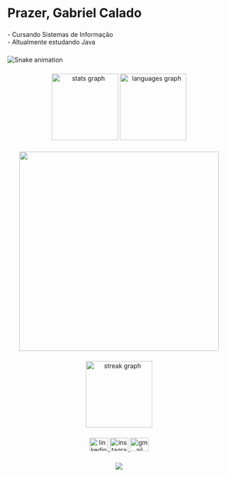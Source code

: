 <h1 align="left">Prazer, Gabriel Calado</h1>

###

<p align="left">- Cursando Sistemas de Informação<br>- Altualmente estudando Java</p>

###

<img src="https://raw.githubusercontent.com/gcalado55/gcalado55/output/snake.svg" alt="Snake animation" />

###

<div align="center">
  <img src="https://github-readme-stats.vercel.app/api?username=gcalado55&hide_title=false&hide_rank=false&show_icons=true&include_all_commits=true&count_private=true&disable_animations=false&theme=vue-dark&locale=en&hide_border=false&order=1&custom_title=My%20Stats" height="150" alt="stats graph"  />
  <img src="https://github-readme-stats.vercel.app/api/top-langs?username=gcalado55&locale=en&hide_title=false&layout=compact&card_width=320&langs_count=5&theme=vue-dark&hide_border=false&order=2&custom_title=Most%20Used%20Languages" height="150" alt="languages graph"  />
</div>

###

<div align="center">
  <img height="450" src="https://i.pinimg.com/originals/52/83/59/5283594dd6b1d0dd4b8a59c723a35024.gif"  />
</div>

###

<div align="center">
  <img src="https://streak-stats.demolab.com?user=gcalado55&locale=en&mode=daily&theme=vue-dark&hide_border=false&border_radius=5&order=3" height="150" alt="streak graph"  />
</div>

###

<div align="center">
  <a href="https://www.linkedin.com/in/gabriel-calado-b17337295/" target="_blank">
    <img src="https://raw.githubusercontent.com/maurodesouza/profile-readme-generator/master/src/assets/icons/social/linkedin/default.svg" width="42" height="30" alt="linkedin logo"  />
  </a>
  <a href="https://www.instagram.com/gabrielcaladocartaxo/" target="_blank">
    <img src="https://raw.githubusercontent.com/maurodesouza/profile-readme-generator/master/src/assets/icons/social/instagram/default.svg" width="42" height="30" alt="instagram logo"  />
  </a>
  <a href="g.calado.cartaxo@gmail.com" target="_blank">
    <img src="https://raw.githubusercontent.com/maurodesouza/profile-readme-generator/master/src/assets/icons/social/gmail/default.svg" width="42" height="30" alt="gmail logo"  />
  </a>
</div>

###

<div align ="center">
  <img src="https://spotify-github-profile.vercel.app/api/view?uid=p7m6tuo094liarpth80cezadj&cover_image=true&theme=default&show_offline=false&background_color=0d1117&interchange=false&bar_color=41b883&bar_color_cover=true)](https://github.com/kittinan/spotify-github-profile" />
  </div>
